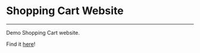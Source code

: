 # Shopping Cart Website

-----------------------

Demo Shopping Cart website. 

Find it [here](https://giorgosskl08.github.io/ShoppingCart/)!